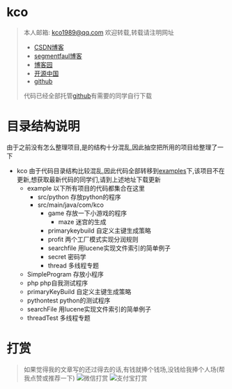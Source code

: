 # kco
>本人邮箱: <kco1989@qq.com>
>欢迎转载,转载请注明网址
> - [CSDN博客](http://blog.csdn.net/tianshi_kco)
> - [segmentfaul博客](https://segmentfault.com/u/kco1989)
> - [博客园](http://www.cnblogs.com/kco1989/)
> - [开源中国](https://my.oschina.net/kco1989/blog)
> - [github](https://github.com/kco1989/)
>
> 代码已经全部托管[github](https://github.com/kco1989/kco)有需要的同学自行下载


# 目录结构说明
由于之前没有怎么整理项目,是的结构十分混乱,因此抽空把所用的项目给整理了一下

- kco  由于代码目录结构比较混乱,因此代码全部转移到[examples](https://github.com/kco1989/examples)下,该项目不在更新,想获取最新代码的同学们,请到上述地址下载更新
    - example               以下所有项目的代码都集合在这里
        - src/python        存放python的程序
        - src/main/java/com/kco
            - game          存放一下小游戏的程序
                - maze      迷宫的生成
            - primarykeybuild 自定义主键生成策略
            - profit        两个工厂模式实现分润规则
            - searchfile    用lucene实现文件索引的简单例子
            - secret        密码学
            - thread        多线程专题
    - SimpleProgram         存放小程序 
    - php                   php自我测试程序
    - primaryKeyBuild       自定义主键生成策略
    - pythontest            python的测试程序
    - searchFile            用lucene实现文件索引的简单例子
    - threadTest            多线程专题


# 打赏
>如果觉得我的文章写的还过得去的话,有钱就捧个钱场,没钱给我捧个人场(帮我点赞或推荐一下)
>![微信打赏](http://img.blog.csdn.net/20170508085654037?watermark/2/text/aHR0cDovL2Jsb2cuY3Nkbi5uZXQvdGlhbnNoaV9rY28=/font/5a6L5L2T/fontsize/400/fill/I0JBQkFCMA==/dissolve/70/gravity/SouthEast)
>![支付宝打赏](http://img.blog.csdn.net/20170508085710334?watermark/2/text/aHR0cDovL2Jsb2cuY3Nkbi5uZXQvdGlhbnNoaV9rY28=/font/5a6L5L2T/fontsize/400/fill/I0JBQkFCMA==/dissolve/70/gravity/SouthEast)